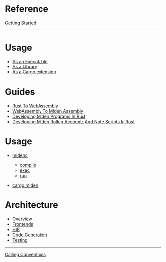 # Reference

[Getting Started](getting_started.md)

---

# Usage

- [As an Executable](usage/midenc.md)
- [As a Library]()
- [As a Cargo extension]()

# Guides

- [Rust To WebAssembly](guides/rust_to_wasm.md)
- [WebAssembly To Miden Assembly](guides/wasm_to_masm.md)
- [Developing Miden Programs In Rust](guides/develop_miden_in_rust.md)
- [Developing Miden Rollup Accounts And Note Scripts In Rust](guides/develop_miden_rollup_accounts_and_note_scripts_in_rust.md)
 
# Usage

- [midenc]()
  - [compile]()
  - [exec]()
  - [run]()
  
- [cargo miden]()

# Architecture

- [Overview](design/overview.md)
- [Frontends](design/frontends.md)
- [HIR]()
- [Code Generation]()
- [Testing]()

---

[Calling Conventions](appendix/calling_conventions.md)
